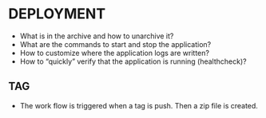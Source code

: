 # DEPLOYMENT

* What is in the archive and how to unarchive it?
* What are the commands to start and stop the application?
* How to customize where the application logs are written?
* How to “quickly” verify that the application is running (healthcheck)?

## TAG

* The work flow is triggered when a tag is push. Then a zip file is created.
